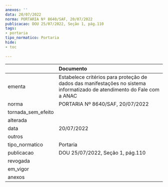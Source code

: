 ```yaml
---
anexos: ''
data: 20/07/2022
norma: PORTARIA Nº 8640/SAF, 20/07/2022
publicacao: DOU 25/07/2022, Seção 1, pág.110
tags:
- portaria
tipo_normatico: Portaria
hide: 
- toc 
 
---
```


|                    | Documento                                                                                                                |
|:-------------------|:-------------------------------------------------------------------------------------------------------------------------|
| ementa             | Estabelece critérios para proteção de dados das manifestações no sistema informatizado de atendimento do Fale com a ANAC |
| norma              | PORTARIA Nº 8640/SAF, 20/07/2022                                                                                         |
| tornada_sem_efeito |                                                                                                                          |
| alterada           |                                                                                                                          |
| data               | 20/07/2022                                                                                                               |
| outros             |                                                                                                                          |
| tipo_normatico     | Portaria                                                                                                                 |
| publicacao         | DOU 25/07/2022, Seção 1, pág.110                                                                                         |
| revogada           |                                                                                                                          |
| em_vigor           |                                                                                                                          |
| anexos             |                                                                                                                          |